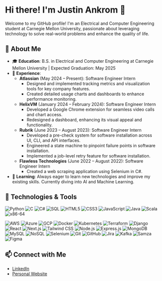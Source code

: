 # Hi there! I'm Justin Ankrom 👋

Welcome to my GitHub profile! I'm an Electrical and Computer Engineering student at Carnegie Mellon University, passionate about leveraging technology to solve real-world problems and enhance the quality of life.

## 🚀 About Me

- 🎓 **Education**: B.S. in Electrical and Computer Engineering at Carnegie Mellon University | Expected Graduation: May 2025
- 💼 **Experience**: 
  - **Atlassian** (May 2024 – Present): Software Engineer Intern
    - Designed and implemented tracking metrics and visualization tools for key company features.
    - Created detailed usage charts and dashboards to enhance performance monitoring.
  - **HelixVM** (January 2024 – February 2024): Software Engineer Intern
    - Developed a Google Chrome extension for seamless video calls and chart access.
    - Redesigned a dashboard, enhancing its visual appeal and functionality.
  - **Rubrik** (June 2023 – August 2023): Software Engineer Intern
    - Developed a pre-check system for software installation across UI, CLI, and API interfaces.
    - Engineered a state machine to pinpoint failure points in software installation.
    - Implemented a job-level retry feature for software installation.
  - **Flawless Technologies** (June 2022 – August 2022): Software Engineer Intern
    - Created a web scraping application using Selenium in C#.
- 🌱 **Learning**: Always eager to learn new technologies and improve my existing skills. Currently diving into AI and Machine Learning.

## 🔧 Technologies & Tools

![Python](https://img.shields.io/badge/-Python-3776AB?style=flat&logo=python&logoColor=white)
![C](https://img.shields.io/badge/-C-A8B9CC?style=flat&logo=c&logoColor=white)
![C#](https://img.shields.io/badge/-C%23-239120?style=flat&logo=c-sharp&logoColor=white)
![SQL](https://img.shields.io/badge/-SQL-4479A1?style=flat&logo=sql&logoColor=white)
![HTML5](https://img.shields.io/badge/-HTML5-E34F26?style=flat&logo=html5&logoColor=white)
![CSS3](https://img.shields.io/badge/-CSS3-1572B6?style=flat&logo=css3&logoColor=white)
![JavaScript](https://img.shields.io/badge/-JavaScript-F7DF1E?style=flat&logo=javascript&logoColor=white)
![Java](https://img.shields.io/badge/-Java-007396?style=flat&logo=java&logoColor=white)
![Scala](https://img.shields.io/badge/-Scala-DC322F?style=flat&logo=scala&logoColor=white)
![x86-64](https://img.shields.io/badge/-x86--64-0071C5?style=flat&logo=intel&logoColor=white)

![AWS](https://img.shields.io/badge/-AWS-232F3E?style=flat&logo=amazon-aws&logoColor=white)
![Azure](https://img.shields.io/badge/-Azure-0078D4?style=flat&logo=microsoft-azure&logoColor=white)
![GCP](https://img.shields.io/badge/-GCP-4285F4?style=flat&logo=google-cloud&logoColor=white)
![Docker](https://img.shields.io/badge/-Docker-2496ED?style=flat&logo=docker&logoColor=white)
![Kubernetes](https://img.shields.io/badge/-Kubernetes-326CE5?style=flat&logo=kubernetes&logoColor=white)
![Terraform](https://img.shields.io/badge/-Terraform-623CE4?style=flat&logo=terraform&logoColor=white)
![Django](https://img.shields.io/badge/-Django-092E20?style=flat&logo=django&logoColor=white)
![React](https://img.shields.io/badge/-React-61DAFB?style=flat&logo=react&logoColor=white)
![Next.js](https://img.shields.io/badge/-Next.js-000000?style=flat&logo=nextdotjs&logoColor=white)
![Tailwind CSS](https://img.shields.io/badge/-Tailwind_CSS-38B2AC?style=flat&logo=tailwind-css&logoColor=white)
![Node.js](https://img.shields.io/badge/-Node.js-339933?style=flat&logo=node.js&logoColor=white)
![Express.js](https://img.shields.io/badge/-Express.js-000000?style=flat&logo=express&logoColor=white)
![MongoDB](https://img.shields.io/badge/-MongoDB-47A248?style=flat&logo=mongodb&logoColor=white)
![MySQL](https://img.shields.io/badge/-MySQL-4479A1?style=flat&logo=mysql&logoColor=white)
![NoSQL](https://img.shields.io/badge/-NoSQL-E34F26?style=flat&logo=nosql&logoColor=white)
![Selenium](https://img.shields.io/badge/-Selenium-43B02A?style=flat&logo=selenium&logoColor=white)
![Git](https://img.shields.io/badge/-Git-F05032?style=flat&logo=git&logoColor=white)
![GitHub](https://img.shields.io/badge/-GitHub-181717?style=flat&logo=github&logoColor=white)
![Jira](https://img.shields.io/badge/-Jira-0052CC?style=flat&logo=jira&logoColor=white)
![Kafka](https://img.shields.io/badge/-Kafka-231F20?style=flat&logo=apache-kafka&logoColor=white)
![Samza](https://img.shields.io/badge/-Samza-E34F26?style=flat&logo=apache-samza&logoColor=white)
![Figma](https://img.shields.io/badge/-Figma-F24E1E?style=flat&logo=figma&logoColor=white)


## 📫 Connect with Me

- [LinkedIn](https://www.linkedin.com/in/justin-ankrom-b9b167223/)
- [Personal Website](https://justin-ankrom-portfolio.vercel.app/)

